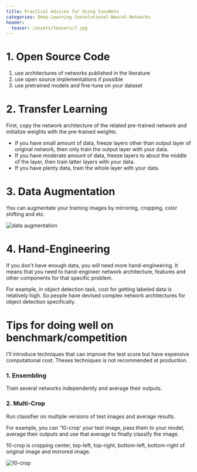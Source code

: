 ```yaml
---
title: Practical Advices for Using ConvNets
categories: Deep-Learning Convolutional-Neural-Networks
header:
  teaser: /assets/teasers/7.jpg
---
```


# 1. Open Source Code

1. use architectures of networks published in the literature
2. use open source implementations if possible
3. use pretrained models and fine-tune on your dataset

# 2. Transfer Learning

First, copy the network architecture of the related pre-trained network and initialize weights with the pre-trained weights.

* If you have small amount of data, freeze layers other than output layer of original network, then only train the output layer with your data.
* If you have moderate amount of data, freeze layers to about the middle of the layer, then train latter layers with your data.
* If you have plenty data, train the whole layer with your data.

# 3. Data Augmentation

You can augmentate your training images by mirroring, cropping, color shifting and etc.

![data augmentation](https://lh3.googleusercontent.com/Aij-Mu_3zrf_b2wsIdyoe4DTzjjejN2gC7dPvTT1NnHVSR5FeqwjVCQWUnrxeBeNXhEUnAbNWkCrlnBuLXma9x3F6nNUkhFwZpSWOB1gcMCXFPQTIzg9_MIPQIbNrR5BzgTF2EECgw=w2400)

# 4. Hand-Engineering

If you don't have enough data, you will need more hand-engineering. It means that you need to hand-engineer network architecture, features and other components for that specific problem.

For example, in object detection task, cost for getting labeled data is relatively high. So people have devised complex network architectures for object detection specifically.

# Tips for doing well on benchmark/competition

I'll introduce techniques that can improve the test score but have expensive computational cost. Theses techniques is not recommended at production.

### 1. Ensembling

Train several networks independently and average their outputs.

### 2. Multi-Crop

Run classifier on multiple versions of test images and average results.

For example, you can '10-crop' your test image, pass them to your model, average their outputs and use that average to finally classify the image.

10-crop is cropping center, top-left, top-right, bottom-left, bottom-right of original image and mirrored image.

![10-crop](https://lh3.googleusercontent.com/p8aGtpejP_9MC5Iq0x3WZMkCWdbElK7c1NY_maPPnEyI4ZzV_7NhfCcUtloi7STcqZ-HnS3x_Y6SmSJpyndGEGfjsdp-a4ZsUWjLu2K_7zSmRm1Uo1ujzz1pjVQKcWpVMGYPVe5CMA=w2400)
